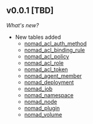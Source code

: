 ## v0.0.1 [TBD]

_What's new?_

- New tables added
  - [nomad_acl_auth_method](https://hub.steampipe.io/plugins/turbot/consul/tables/nomad_acl_auth_method)
  - [nomad_acl_binding_rule](https://hub.steampipe.io/plugins/turbot/consul/tables/nomad_acl_binding_rule)
  - [nomad_acl_policy](https://hub.steampipe.io/plugins/turbot/consul/tables/nomad_acl_policy)
  - [nomad_acl_role](https://hub.steampipe.io/plugins/turbot/consul/tables/nomad_acl_role)
  - [nomad_acl_token](https://hub.steampipe.io/plugins/turbot/consul/tables/nomad_acl_token)
  - [nomad_agent_member](https://hub.steampipe.io/plugins/turbot/consul/tables/nomad_agent_member)
  - [nomad_deployment](https://hub.steampipe.io/plugins/turbot/consul/tables/nomad_deployment)
  - [nomad_job](https://hub.steampipe.io/plugins/turbot/consul/tables/nomad_job)
  - [nomad_namespace](https://hub.steampipe.io/plugins/turbot/consul/tables/nomad_namespace)
  - [nomad_node](https://hub.steampipe.io/plugins/turbot/consul/tables/nomad_node)
  - [nomad_plugin](https://hub.steampipe.io/plugins/turbot/consul/tables/nomad_plugin)
  - [nomad_volume](https://hub.steampipe.io/plugins/turbot/consul/tables/nomad_volume)
